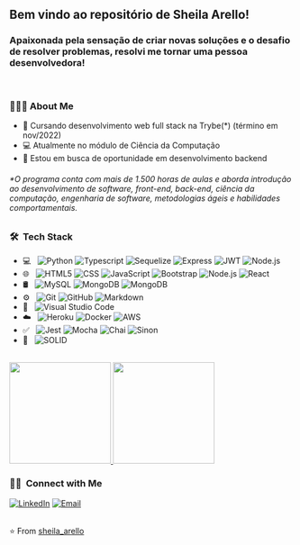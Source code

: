 ## Bem vindo ao repositório de Sheila Arello!

### Apaixonada pela sensação de criar novas soluções e o desafio de resolver problemas, resolvi me tornar uma pessoa desenvolvedora!

<br/>
<h3> 👨🏻‍💻 About Me </h3>

- 🚀 Cursando desenvolvimento web full stack na Trybe(*) (término em nov/2022)
- 💻 Atualmente no módulo de Ciência da Computação
- 🤔 Estou em busca de oportunidade em desenvolvimento backend

###### *O programa conta com mais de 1.500 horas de aulas e aborda introdução ao desenvolvimento de software, front-end, back-end, ciência da computação, engenharia de software, metodologias ágeis e habilidades comportamentais.
## 

<h3> 🛠 &nbsp;Tech Stack</h3>

- 💻 &nbsp;
  ![Python](https://img.shields.io/badge/-Python-333333?style=flat&logo=python)
  ![Typescript](https://img.shields.io/badge/-TypeScript-333333?style=flat&logo=Typescript)
  ![Sequelize](https://img.shields.io/badge/-Sequelize-333333?style=flat&logo=Sequelize)
  ![Express](https://img.shields.io/badge/-Express-333333?style=flat&logo=Express)
  ![JWT](https://img.shields.io/badge/-JWT-333333?style=flat&logo=json-web-tokens)
  ![Node.js](https://img.shields.io/badge/-Node.js-333333?style=flat&logo=node.js)
- 🌐 &nbsp;
  ![HTML5](https://img.shields.io/badge/-HTML5-333333?style=flat&logo=HTML5)
  ![CSS](https://img.shields.io/badge/-CSS-333333?style=flat&logo=CSS3&logoColor=1572B6)
  ![JavaScript](https://img.shields.io/badge/-JavaScript-333333?style=flat&logo=javascript)
  ![Bootstrap](https://img.shields.io/badge/-Bootstrap-333333?style=flat&logo=bootstrap&logoColor=563D7C)
  ![Node.js](https://img.shields.io/badge/-Node.js-333333?style=flat&logo=node.js)
  ![React](https://img.shields.io/badge/-React-333333?style=flat&logo=react)
- 🛢 &nbsp;
  ![MySQL](https://img.shields.io/badge/-MySQL-333333?style=flat&logo=mysql)
  ![MongoDB](https://img.shields.io/badge/-MongoDB-333333?style=flat&logo=mongodb)
  ![MongoDB](https://img.shields.io/badge/-MongoDB-333333?style=flat&logo=mongodb)
- ⚙️ &nbsp;
  ![Git](https://img.shields.io/badge/-Git-333333?style=flat&logo=git)
  ![GitHub](https://img.shields.io/badge/-GitHub-333333?style=flat&logo=github)
  ![Markdown](https://img.shields.io/badge/-Markdown-333333?style=flat&logo=markdown)
- 🔧 &nbsp;
  ![Visual Studio Code](https://img.shields.io/badge/-Visual%20Studio%20Code-333333?style=flat&logo=visual-studio-code&logoColor=007ACC)
- ☁️ &nbsp;
  ![Heroku](https://img.shields.io/badge/-Heroku-333333?style=flat&logo=heroku&logoColor=6F31C5)
  ![Docker](https://img.shields.io/badge/-Docker-333333?style=flat&logo=docker)
  ![AWS](https://img.shields.io/badge/-AWS-333333?style=flat&logo=amazonaws)
- ✅ &nbsp;
  ![Jest](https://img.shields.io/badge/-Jest-333333?style=flat&logo=jest&logoColor=C21325)
  ![Mocha](https://img.shields.io/badge/-Mocha-333333?style=flat&logo=mocha&logoColor=8D6748)
  ![Chai](https://img.shields.io/badge/-Chai-333333?style=flat&logo=chai&logoColor=A30701)
  ![Sinon](https://img.shields.io/badge/-Sinon-333333?style=flat&logo=sinon)
- 📖 &nbsp;
  ![SOLID](https://img.shields.io/badge/-SOLID-333333?style=flat&logo=SOLID&logoColor=903AFF)
  
  
<br/>
<a href="https://github.com/sheila-arello">
  <img height="180em" src="https://github-readme-stats.vercel.app/api?username=sheila-arello&theme=buefy&show_icons=true" />
  <img height="180em" src="https://github-readme-stats.vercel.app/api/top-langs/?username=sheila-arello&theme=buefy&layout=compact" />
</a>

<br/>

<h3> 🤝🏻 &nbsp;Connect with Me </h3>
<a href="https://www.linkedin.com/in/sheila-arello/"><img alt="LinkedIn" src="https://img.shields.io/badge/LinkedIn-sheila--arello-blue?style=plastic-square&logo=linkedin"></a>
<a href="mailto:sheila.arello@hotmail.com"><img alt="Email" src="https://img.shields.io/badge/Email-sheila.arello@hotmail.com-blue?style=plastiic-square&logo=gmail"></a>

<!--
<div>
  <a href = "mailto:lazaroandriola@gmail.com"><img src="https://img.shields.io/badge/-Gmail-%23333?style=for-the-badge&logo=gmail&logoColor=white" target="_blank"></a>
  <a href="https://www.linkedin.com/in/lazaror" target="_blank"><img src="https://img.shields.io/badge/-LinkedIn-%230077B5?style=for-the-badge&logo=linkedin&logoColor=white" target="_blank"></a>
  <a href="https://twitter.com/lazaroaloi"><img src="https://img.shields.io/badge/Twitter-1DA1F2?style=for-the-badge&logo=twitter&logoColor=white"></a>
  <a href="https://instagram.com/lazaroandriola" target="_blank"><img src="https://img.shields.io/badge/-Instagram-%23E4405F?style=for-the-badge&logo=instagram&logoColor=white" target="_blank"></a>
</div>
-->

<br/>
<br/>

⭐️ From [sheila_arello](https://github.com/sheila_arello)
